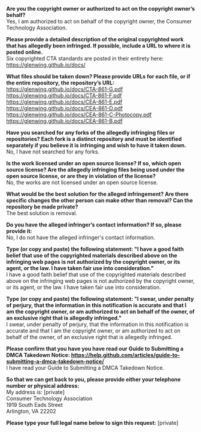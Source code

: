 **Are you the copyright owner or authorized to act on the copyright owner’s behalf?**   
Yes, I am authorized to act on behalf of the copyright owner, the Consumer Technology Association.

**Please provide a detailed description of the original copyrighted work that has allegedly been infringed. If possible, include a URL to where it is posted online.**   
Six copyrighted CTA standards are posted in their entirety here:   
https://glenwing.github.io/docs/

**What files should be taken down? Please provide URLs for each file, or if the entire repository, the repository’s URL:**   
https://glenwing.github.io/docs/CTA-861-G.pdf   
https://glenwing.github.io/docs/CTA-861-F.pdf   
https://glenwing.github.io/docs/CEA-861-E.pdf   
https://glenwing.github.io/docs/CEA-861-D.pdf   
https://glenwing.github.io/docs/CEA-861-C-Photocopy.pdf   
https://glenwing.github.io/docs/CEA-861-B.pdf  

**Have you searched for any forks of the allegedly infringing files or repositories? Each fork is a distinct repository and must be identified separately if you believe it is infringing and wish to have it taken down.**   
No, I have not searched for any forks.

**Is the work licensed under an open source license? If so, which open source license? Are the allegedly infringing files being used under the open source license, or are they in violation of the license?**   
No, the works are not licensed under an open source license.

**What would be the best solution for the alleged infringement? Are there specific changes the other person can make other than removal? Can the repository be made private?**   
The best solution is removal.

**Do you have the alleged infringer’s contact information? If so, please provide it:**   
No, I do not have the alleged infringer's contact information.

**Type (or copy and paste) the following statement: "I have a good faith belief that use of the copyrighted materials described above on the infringing web pages is not authorized by the copyright owner, or its agent, or the law. I have taken fair use into consideration."**   
I have a good faith belief that use of the copyrighted materials described above on the infringing web pages is not authorized by the copyright owner, or its agent, or the law. I have taken fair use into consideration.

**Type (or copy and paste) the following statement: "I swear, under penalty of perjury, that the information in this notification is accurate and that I am the copyright owner, or am authorized to act on behalf of the owner, of an exclusive right that is allegedly infringed."**   
I swear, under penalty of perjury, that the information in this notification is accurate and that I am the copyright owner, or am authorized to act on behalf of the owner, of an exclusive right that is allegedly infringed.

**Please confirm that you have you have read our Guide to Submitting a DMCA Takedown Notice: https://help.github.com/articles/guide-to-submitting-a-dmca-takedown-notice/**   
I have read your Guide to Submitting a DMCA Takedown Notice.

**So that we can get back to you, please provide either your telephone number or physical address:**   
My address is: 
[private]   
Consumer Technology Association   
1919 South Eads Street   
Arlington, VA 22202  

**Please type your full legal name below to sign this request:** 
[private]
